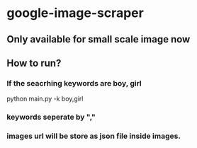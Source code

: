 # google-image-scraper
## Only available for small scale image now
## How to run? 
### If the seacrhing keywords are boy, girl
python main.py -k boy,girl  
### keywords seperate by ","
### images url will be store as json file inside images.
